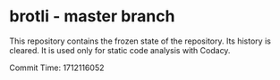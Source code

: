 # brotli - master branch

This repository contains the frozen state of the repository.
Its history is cleared. It is used only for static code
analysis with Codacy.

Commit Time: 1712116052